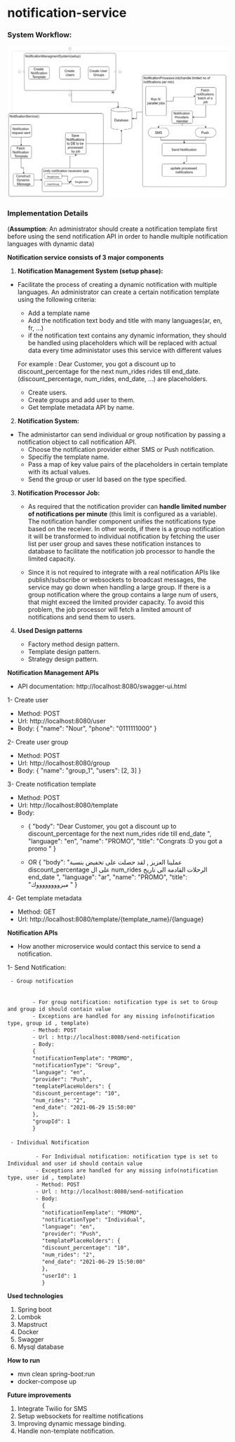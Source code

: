 # notification-service



### System Workflow:


![Archticture Workflow](https://github.com/EsraaHamouda/notifications-service/blob/master/src/main/resources/archticure_diagram/archticture.png)


### Implementation Details

(**Assumption**: An administrator should create a notification template first before using the send notification API in order to handle multiple notification languages with dynamic data)

**Notification service consists of 3 major components**
1. **Notification Management System (setup phase):**

- Facilitate the process of creating a dynamic notification with multiple languages.
  An administrator can create a certain notification template using the following criteria:
    * Add a template name
    * Add the notification text body and title with many languages(ar, en, fr, ...)
    * if the notification text contains any dynamic information, they should be handled using placeholders which will be
      replaced with actual data every time administator uses this service with different values

  For example : Dear Customer, you got a discount up to discount_percentage for the next num_rides rides till end_date.
  (discount_percentage, num_rides, end_date, ...) are placeholders.

    * Create users.
    * Create groups and add user to them.
    * Get template metadata API by name.

2. **Notification System:**

- The administartor can send individual or group notification by passing a notification object to call notification API.
    * Choose the notification provider either SMS or Push notification.
    * Specifiy the template name.
    * Pass a map of key value pairs of the placeholders in certain template with its actual values.
    * Send the group or user Id based on the type specified.



3. **Notification Processor Job:**

    - As required that the notification provider can **handle limited number of notifications per minute**
      (this limit is configured as a variable). The notification handler component unifies the notifications
      type based on the receiver. In other words, if there is a group notification it will be transformed to individual
      notification by fetching the user list per user group and saves these notification instances to database to facilitate the notification job processor to handle the limited capacity. 

    - Since it is not required to integrate with a real notification APIs like publish/subscribe or websockets to broadcast messages, the service may go down when handling a large group. If there is a group notification where the group contains a large num of users, that might exceed the limited provider capacity. To avoid this problem, the job processor will fetch a limited amount of notifications and send them to users.

4. **Used Design patterns**

    - Factory method design pattern.
    - Template design pattern.
    - Strategy design pattern.

**Notification Management APIs**
- API documentation: http://localhost:8080/swagger-ui.html

1- Create user
- Method: POST
- Url: http://localhost:8080/user
- Body:
  {
  "name": "Nour",
  "phone": "0111111000"
  }

2- Create user group
- Method: POST
- Url: http://localhost:8080/group
- Body:
  {
  "name": "group_1",
  "users": [2, 3]
  }


3- Create notification template
- Method: POST
- Url: http://localhost:8080/template
- Body:
    -   {
        "body": "Dear Customer, you got a discount up to discount_percentage for the next num_rides ride till end_date ",
        "language": "en",
        "name": "PROMO",
        "title": "Congrats :D you got a promo "
        }

    - OR
      {
      "body": "عملينا العزيز , لقد حصلت على تخفيض بنسبة discount_percentage  على ال num_rides الرحلات القادمة الى تاريخ end_date ",
      "language": "ar",
      "name": "PROMO",
      "title": "مبرووووووووك "
      }

4- Get template metadata

- Method: GET
- Url:  http://localhost:8080/template/{template_name}/{language}

**Notification  APIs**
- How another microservice would contact this service to send a notification.

1- Send Notification:

     - Group notification
    
        
            - For group notification: notification type is set to Group and group id should contain value
            - Exceptions are handled for any missing info(notification type, group id , template)
            - Method: POST
            - Url : http://localhost:8080/send-notification
            - Body:
            {
            "notificationTemplate": "PROMO",
            "notificationType": "Group",
            "language": "en",
            "provider": "Push",
            "templatePlaceHolders": {
            "discount_percentage": "10",
            "num_rides": "2",
            "end_date": "2021-06-29 15:50:00"
            },
            "groupId": 1
            }
    
     - Individual Notification
    
             - For Individual notification: notification type is set to Individual and user id should contain value
             - Exceptions are handled for any missing info(notification type, user id , template)
             - Method: POST
             - Url : http://localhost:8080/send-notification
             - Body:
               {
               "notificationTemplate": "PROMO",
               "notificationType": "Individual",
               "language": "en",
               "provider": "Push",
               "templatePlaceHolders": {
               "discount_percentage": "10",
               "num_rides": "2",
               "end_date": "2021-06-29 15:50:00"
               },
               "userId": 1
               }

**Used technologies**
1. Spring boot
2. Lombok
3. Mapstruct
4. Docker
5. Swagger
6. Mysql database


**How to run**
- mvn clean spring-boot:run
- docker-compose up
  
**Future improvements**
1. Integrate Twilio for SMS
2. Setup websockets for realtime notifications
3. Improving dynamic message binding.
4. Handle non-template notification.
